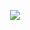 <p align="center">
  <img src="https://capsule-render.vercel.app/api?type=waving&color=gradient&height=150&section=header&text=Hello!&fontSize=40&fontColor=d6ace6" />
</p>

